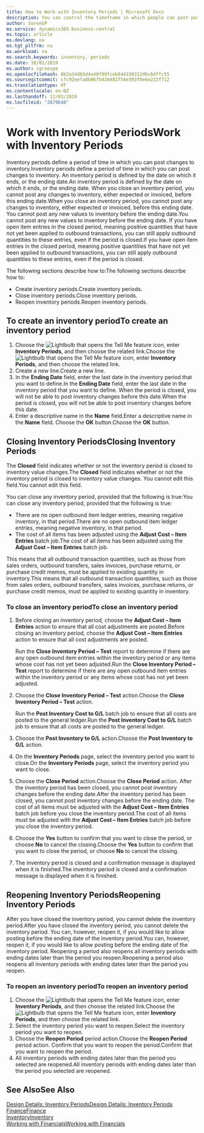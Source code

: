 ```yaml
---
title: How to Work with Inventory Periods | Microsoft Docs
description: You can control the timeframe in which people can post post changes to inventory by defining inventory periods.
author: SorenGP
ms.service: dynamics365-business-central
ms.topic: article
ms.devlang: na
ms.tgt_pltfrm: na
ms.workload: na
ms.search.keywords: inventory, periods
ms.date: 10/01/2019
ms.author: sgroespe
ms.openlocfilehash: 8b2a34db5d4e40f99fceb844150312d6c6dffc55
ms.sourcegitcommit: cfc92eefa8b06fb426482f54e393f0e6e222f712
ms.translationtype: HT
ms.contentlocale: en-NZ
ms.lasthandoff: 12/03/2019
ms.locfileid: "2879648"
---
```

# <a name="work-with-inventory-periods"></a><span data-ttu-id="6a8b5-103">Work with Inventory Periods</span><span class="sxs-lookup"><span data-stu-id="6a8b5-103">Work with Inventory Periods</span></span>
<span data-ttu-id="6a8b5-104">Inventory periods define a period of time in which you can post changes to inventory.</span><span class="sxs-lookup"><span data-stu-id="6a8b5-104">Inventory periods define a period of time in which you can post changes to inventory.</span></span> <span data-ttu-id="6a8b5-105">An inventory period is defined by the date on which it ends, or the ending date.</span><span class="sxs-lookup"><span data-stu-id="6a8b5-105">An inventory period is defined by the date on which it ends, or the ending date.</span></span> <span data-ttu-id="6a8b5-106">When you close an inventory period, you cannot post any changes to inventory, either expected or invoiced, before this ending date.</span><span class="sxs-lookup"><span data-stu-id="6a8b5-106">When you close an inventory period, you cannot post any changes to inventory, either expected or invoiced, before this ending date.</span></span> <span data-ttu-id="6a8b5-107">You cannot post any new values to inventory before the ending date.</span><span class="sxs-lookup"><span data-stu-id="6a8b5-107">You cannot post any new values to inventory before the ending date.</span></span> <span data-ttu-id="6a8b5-108">If you have open item entries in the closed period, meaning positive quantities that have not yet been applied to outbound transactions, you can still apply outbound quantities to these entries, even if the period is closed.</span><span class="sxs-lookup"><span data-stu-id="6a8b5-108">If you have open item entries in the closed period, meaning positive quantities that have not yet been applied to outbound transactions, you can still apply outbound quantities to these entries, even if the period is closed.</span></span>  

<span data-ttu-id="6a8b5-109">The following sections describe how to:</span><span class="sxs-lookup"><span data-stu-id="6a8b5-109">The following sections describe how to:</span></span>

* <span data-ttu-id="6a8b5-110">Create inventory periods.</span><span class="sxs-lookup"><span data-stu-id="6a8b5-110">Create inventory periods.</span></span>  
* <span data-ttu-id="6a8b5-111">Close inventory periods.</span><span class="sxs-lookup"><span data-stu-id="6a8b5-111">Close inventory periods.</span></span>  
* <span data-ttu-id="6a8b5-112">Reopen inventory periods.</span><span class="sxs-lookup"><span data-stu-id="6a8b5-112">Reopen inventory periods.</span></span>  

## <a name="to-create-an-inventory-period"></a><span data-ttu-id="6a8b5-113">To create an inventory period</span><span class="sxs-lookup"><span data-stu-id="6a8b5-113">To create an inventory period</span></span>  
1. <span data-ttu-id="6a8b5-114">Choose the ![Lightbulb that opens the Tell Me feature](media/ui-search/search_small.png "Tell me what you want to do") icon, enter **Inventory Periods**, and then choose the related link.</span><span class="sxs-lookup"><span data-stu-id="6a8b5-114">Choose the ![Lightbulb that opens the Tell Me feature](media/ui-search/search_small.png "Tell me what you want to do") icon, enter **Inventory Periods**, and then choose the related link.</span></span>  
2. <span data-ttu-id="6a8b5-115">Create a new line.</span><span class="sxs-lookup"><span data-stu-id="6a8b5-115">Create a new line.</span></span>  
3. <span data-ttu-id="6a8b5-116">In the **Ending Date** field, enter the last date in the inventory period that you want to define.</span><span class="sxs-lookup"><span data-stu-id="6a8b5-116">In the **Ending Date** field, enter the last date in the inventory period that you want to define.</span></span> <span data-ttu-id="6a8b5-117">When the period is closed, you will not be able to post inventory changes before this date.</span><span class="sxs-lookup"><span data-stu-id="6a8b5-117">When the period is closed, you will not be able to post inventory changes before this date.</span></span>  
4. <span data-ttu-id="6a8b5-118">Enter a descriptive name in the **Name** field.</span><span class="sxs-lookup"><span data-stu-id="6a8b5-118">Enter a descriptive name in the **Name** field.</span></span> <span data-ttu-id="6a8b5-119">Choose the **OK** button.</span><span class="sxs-lookup"><span data-stu-id="6a8b5-119">Choose the **OK** button.</span></span>  

## <a name="closing-inventory-periods"></a><span data-ttu-id="6a8b5-120">Closing Inventory Periods</span><span class="sxs-lookup"><span data-stu-id="6a8b5-120">Closing Inventory Periods</span></span>  
<span data-ttu-id="6a8b5-121">The **Closed** field indicates whether or not the inventory period is closed to inventory value changes.</span><span class="sxs-lookup"><span data-stu-id="6a8b5-121">The **Closed** field indicates whether or not the inventory period is closed to inventory value changes.</span></span> <span data-ttu-id="6a8b5-122">You cannot edit this field.</span><span class="sxs-lookup"><span data-stu-id="6a8b5-122">You cannot edit this field.</span></span>  

<span data-ttu-id="6a8b5-123">You can close any inventory period, provided that the following is true:</span><span class="sxs-lookup"><span data-stu-id="6a8b5-123">You can close any inventory period, provided that the following is true:</span></span>  

* <span data-ttu-id="6a8b5-124">There are no open outbound item ledger entries, meaning negative inventory, in that period.</span><span class="sxs-lookup"><span data-stu-id="6a8b5-124">There are no open outbound item ledger entries, meaning negative inventory, in that period.</span></span>  
* <span data-ttu-id="6a8b5-125">The cost of all items has been adjusted using the **Adjust Cost – Item Entries** batch job.</span><span class="sxs-lookup"><span data-stu-id="6a8b5-125">The cost of all items has been adjusted using the **Adjust Cost – Item Entries** batch job.</span></span>  

<span data-ttu-id="6a8b5-126">This means that all outbound transaction quantities, such as those from sales orders, outbound transfers, sales invoices, purchase returns, or purchase credit memos, must be applied to existing quantity in inventory.</span><span class="sxs-lookup"><span data-stu-id="6a8b5-126">This means that all outbound transaction quantities, such as those from sales orders, outbound transfers, sales invoices, purchase returns, or purchase credit memos, must be applied to existing quantity in inventory.</span></span>  

### <a name="to-close-an-inventory-period"></a><span data-ttu-id="6a8b5-127">To close an inventory period</span><span class="sxs-lookup"><span data-stu-id="6a8b5-127">To close an inventory period</span></span>  
1. <span data-ttu-id="6a8b5-128">Before closing an inventory period, choose the **Adjust Cost – Item Entries** action to ensure that all cost adjustments are posted.</span><span class="sxs-lookup"><span data-stu-id="6a8b5-128">Before closing an inventory period, choose the **Adjust Cost – Item Entries** action to ensure that all cost adjustments are posted.</span></span>

     <span data-ttu-id="6a8b5-129">Run the **Close Inventory Period – Test** report to determine if there are any open outbound item entries within the inventory period or any items whose cost has not yet been adjusted.</span><span class="sxs-lookup"><span data-stu-id="6a8b5-129">Run the **Close Inventory Period – Test** report to determine if there are any open outbound item entries within the inventory period or any items whose cost has not yet been adjusted.</span></span>  
2. <span data-ttu-id="6a8b5-130">Choose the **Close Inventory Period – Test** action.</span><span class="sxs-lookup"><span data-stu-id="6a8b5-130">Choose the **Close Inventory Period – Test** action.</span></span>  

     <span data-ttu-id="6a8b5-131">Run the **Post Inventory Cost to G/L** batch job to ensure that all costs are posted to the general ledger.</span><span class="sxs-lookup"><span data-stu-id="6a8b5-131">Run the **Post Inventory Cost to G/L** batch job to ensure that all costs are posted to the general ledger.</span></span>  
3. <span data-ttu-id="6a8b5-132">Choose the **Post Inventory to G/L** action.</span><span class="sxs-lookup"><span data-stu-id="6a8b5-132">Choose the **Post Inventory to G/L** action.</span></span>  
4. <span data-ttu-id="6a8b5-133">On the **Inventory Periods** page, select the inventory period you want to close.</span><span class="sxs-lookup"><span data-stu-id="6a8b5-133">On the **Inventory Periods** page, select the inventory period you want to close.</span></span>  
5. <span data-ttu-id="6a8b5-134">Choose the **Close Period** action.</span><span class="sxs-lookup"><span data-stu-id="6a8b5-134">Choose the **Close Period** action.</span></span> <span data-ttu-id="6a8b5-135">After the inventory period has been closed, you cannot post inventory changes before the ending date.</span><span class="sxs-lookup"><span data-stu-id="6a8b5-135">After the inventory period has been closed, you cannot post inventory changes before the ending date.</span></span> <span data-ttu-id="6a8b5-136">The cost of all items must be adjusted with the **Adjust Cost – Item Entries** batch job before you close the inventory period.</span><span class="sxs-lookup"><span data-stu-id="6a8b5-136">The cost of all items must be adjusted with the **Adjust Cost – Item Entries** batch job before you close the inventory period.</span></span>  
6. <span data-ttu-id="6a8b5-137">Choose the **Yes** button to confirm that you want to close the period, or choose **No** to cancel the closing.</span><span class="sxs-lookup"><span data-stu-id="6a8b5-137">Choose the **Yes** button to confirm that you want to close the period, or choose **No** to cancel the closing.</span></span>  
7. <span data-ttu-id="6a8b5-138">The inventory period is closed and a confirmation message is displayed when it is finished.</span><span class="sxs-lookup"><span data-stu-id="6a8b5-138">The inventory period is closed and a confirmation message is displayed when it is finished.</span></span>  

## <a name="reopening-inventory-periods"></a><span data-ttu-id="6a8b5-139">Reopening Inventory Periods</span><span class="sxs-lookup"><span data-stu-id="6a8b5-139">Reopening Inventory Periods</span></span>  
<span data-ttu-id="6a8b5-140">After you have closed the inventory period, you cannot delete the inventory period.</span><span class="sxs-lookup"><span data-stu-id="6a8b5-140">After you have closed the inventory period, you cannot delete the inventory period.</span></span> <span data-ttu-id="6a8b5-141">You can, however, reopen it, if you would like to allow posting before the ending date of the inventory period.</span><span class="sxs-lookup"><span data-stu-id="6a8b5-141">You can, however, reopen it, if you would like to allow posting before the ending date of the inventory period.</span></span> <span data-ttu-id="6a8b5-142">Reopening a period also reopens all inventory periods with ending dates later than the period you reopen.</span><span class="sxs-lookup"><span data-stu-id="6a8b5-142">Reopening a period also reopens all inventory periods with ending dates later than the period you reopen.</span></span>  

### <a name="to-reopen-an-inventory-period"></a><span data-ttu-id="6a8b5-143">To reopen an inventory period</span><span class="sxs-lookup"><span data-stu-id="6a8b5-143">To reopen an inventory period</span></span>  
1. <span data-ttu-id="6a8b5-144">Choose the ![Lightbulb that opens the Tell Me feature](media/ui-search/search_small.png "Tell me what you want to do") icon, enter **Inventory Periods**, and then choose the related link.</span><span class="sxs-lookup"><span data-stu-id="6a8b5-144">Choose the ![Lightbulb that opens the Tell Me feature](media/ui-search/search_small.png "Tell me what you want to do") icon, enter **Inventory Periods**, and then choose the related link.</span></span>  
2. <span data-ttu-id="6a8b5-145">Select the inventory period you want to reopen.</span><span class="sxs-lookup"><span data-stu-id="6a8b5-145">Select the inventory period you want to reopen.</span></span>  
3. <span data-ttu-id="6a8b5-146">Choose the **Reopen Period** period action.</span><span class="sxs-lookup"><span data-stu-id="6a8b5-146">Choose the **Reopen Period** period action.</span></span> <span data-ttu-id="6a8b5-147">Confirm that you want to reopen the period.</span><span class="sxs-lookup"><span data-stu-id="6a8b5-147">Confirm that you want to reopen the period.</span></span>  
4. <span data-ttu-id="6a8b5-148">All inventory periods with ending dates later than the period you selected are reopened.</span><span class="sxs-lookup"><span data-stu-id="6a8b5-148">All inventory periods with ending dates later than the period you selected are reopened.</span></span>  

## <a name="see-also"></a><span data-ttu-id="6a8b5-149">See Also</span><span class="sxs-lookup"><span data-stu-id="6a8b5-149">See Also</span></span>  
[<span data-ttu-id="6a8b5-150">Design Details: Inventory Periods</span><span class="sxs-lookup"><span data-stu-id="6a8b5-150">Design Details: Inventory Periods</span></span>](design-details-inventory-periods.md)  
[<span data-ttu-id="6a8b5-151">Finance</span><span class="sxs-lookup"><span data-stu-id="6a8b5-151">Finance</span></span>](finance.md)  
[<span data-ttu-id="6a8b5-152">Inventory</span><span class="sxs-lookup"><span data-stu-id="6a8b5-152">Inventory</span></span>](inventory-manage-inventory.md)  
[<span data-ttu-id="6a8b5-153">Working with Financials</span><span class="sxs-lookup"><span data-stu-id="6a8b5-153">Working with Financials</span></span>](ui-work-product.md)
